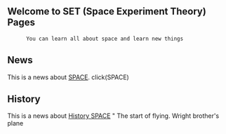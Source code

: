 ## Welcome to SET (Space Experiment Theory) Pages
          You can learn all about space and learn new things      


## News

This is a news about [SPACE](https://www.space.com).
             click(SPACE)


## History

This is a news about [History SPACE](http://www.unoosa.org/oosa/en/timeline/index.html)
"
The start of flying.
Wright brother's plane

